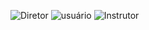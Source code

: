 ![Diretor](https://github.com/CleytonSM/Artefatos-Pro-Musculi-System/assets/122110138/27e8f22a-e2ea-40b7-a5d2-fe680f38031a)
![usuário](https://github.com/CleytonSM/Artefatos-Pro-Musculi-System/assets/122110138/5de2589a-51eb-4d97-ab66-8c64714c3279)
![Instrutor](https://github.com/CleytonSM/Artefatos-Pro-Musculi-System/assets/122110138/f0391850-9212-4a87-925a-1915a095a92e)

